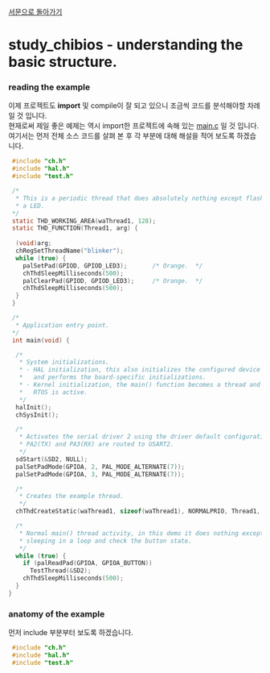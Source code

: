 [서문으로 돌아가기](README.md#howwhat---어떻게-무엇을-개발하고-공유할까)

# study_chibios - understanding the basic structure.

### reading the example
   
이제 프로젝트도 **import** 및 compile이 잘 되고 있으니 조금씩 코드를 분석해야할 차례일 것 입니다.   
현재로써 제일 좋은 예제는 역시 import한 프로젝트에 속해 있는 [main.c](projects/RT-STM32F407-DISCOVERY-01/main.c) 일 것 입니다.  
여기서는 먼저 전체 소스 코드를 살펴 본 후 각 부분에 대해 해설을 적어 보도록 하겠습니다.   
   
```C 
 #include "ch.h"
 #include "hal.h"
 #include "test.h"

 /*
  * This is a periodic thread that does absolutely nothing except flashing
  * a LED.
 */
 static THD_WORKING_AREA(waThread1, 128);
 static THD_FUNCTION(Thread1, arg) {
 
  (void)arg;
  chRegSetThreadName("blinker");
  while (true) {
    palSetPad(GPIOD, GPIOD_LED3);       /* Orange.  */
    chThdSleepMilliseconds(500);
    palClearPad(GPIOD, GPIOD_LED3);     /* Orange.  */
    chThdSleepMilliseconds(500);
  }
 }

 /*
  * Application entry point.
 */
 int main(void) {

  /*
   * System initializations.
   * - HAL initialization, this also initializes the configured device drivers
   *   and performs the board-specific initializations.
   * - Kernel initialization, the main() function becomes a thread and the
   *   RTOS is active.
   */
  halInit();
  chSysInit();

  /*
   * Activates the serial driver 2 using the driver default configuration.
   * PA2(TX) and PA3(RX) are routed to USART2.
   */
  sdStart(&SD2, NULL);
  palSetPadMode(GPIOA, 2, PAL_MODE_ALTERNATE(7));
  palSetPadMode(GPIOA, 3, PAL_MODE_ALTERNATE(7));

  /*
   * Creates the example thread.
   */
  chThdCreateStatic(waThread1, sizeof(waThread1), NORMALPRIO, Thread1, NULL);

  /*
   * Normal main() thread activity, in this demo it does nothing except
   * sleeping in a loop and check the button state.
   */
  while (true) {
    if (palReadPad(GPIOA, GPIOA_BUTTON))
      TestThread(&SD2);
    chThdSleepMilliseconds(500);
  }
}
```
  
  
### anatomy of the example
  
먼저 include 부분부터 보도록 하겠습니다.

```C
 #include "ch.h"
 #include "hal.h"
 #include "test.h"
```
  
